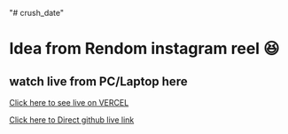 "# crush_date" 
# Idea from Rendom instagram reel 😆
## watch live from PC/Laptop here
[Click here to see live on VERCEL](https://crush-date.vercel.app/)

[Click here to Direct github live link](https://urvish-xyz.github.io/crush_date/)
